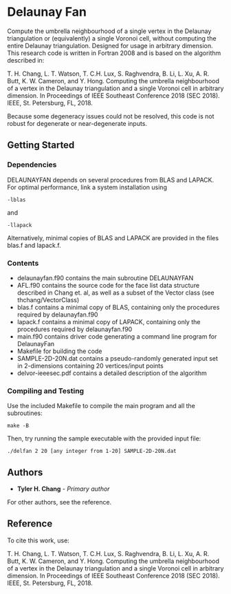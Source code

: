 # Delaunay Fan

Compute the umbrella neighbourhood of a single vertex in the Delaunay
triangulation or (equivalently) a single Voronoi cell, without
computing the entire Delaunay triangulation.
Designed for usage in arbitrary dimension.
This research code is written in Fortran 2008 and is based on the algorithm
described in:

T. H. Chang, L. T. Watson, T. C.H. Lux, S. Raghvendra, B. Li, L. Xu,
A. R. Butt, K. W. Cameron, and Y. Hong. Computing the umbrella
neighbourhood of a vertex in the Delaunay triangulation and a single
Voronoi cell in arbitrary dimension. In Proceedings of IEEE Southeast
Conference 2018 (SEC 2018). IEEE, St. Petersburg, FL, 2018.

Because some degeneracy issues could not be resolved, this code is not
robust for degenerate or near-degenerate inputs.

## Getting Started

### Dependencies

DELAUNAYFAN depends on several procedures from BLAS and LAPACK.
For optimal performance, link a system installation using
```
-lblas
```
and
```
-llapack
```
Alternatively, minimal copies of BLAS and LAPACK are provided in the files
blas.f and lapack.f.

### Contents

 - delaunayfan.f90 contains the main subroutine DELAUNAYFAN
 - AFL.f90 contains the source code for the face list data structure described in Chang et. al, as well as a subset of the Vector class (see thchang/VectorClass)
 - blas.f contains a minimal copy of BLAS, containing only the procedures required by delaunayfan.f90
 - lapack.f contains a minimal copy of LAPACK, containing only the procedures required by delaunayfan.f90
 - main.f90 contains driver code generating a command line program for DelaunayFan
 - Makefile for building the code
 - SAMPLE-2D-20N.dat contains a pseudo-randomly generated input set in 2-dimensions containing 20 vertices/input points
 - delvor-ieeesec.pdf contains a detailed description of the algorithm

### Compiling and Testing

Use the included Makefile to compile the main program and all the subroutines:
```
make -B
```
Then, try running the sample executable with the provided input file:
```
./delfan 2 20 [any integer from 1-20] SAMPLE-2D-20N.dat
```

## Authors

* **Tyler H. Chang** - *Primary author*

For other authors, see the reference.

## Reference

To cite this work, use:

T. H. Chang, L. T. Watson, T. C.H. Lux, S. Raghvendra, B. Li, L. Xu,
A. R. Butt, K. W. Cameron, and Y. Hong. Computing the umbrella
neighbourhood of a vertex in the Delaunay triangulation and a single
Voronoi cell in arbitrary dimension. In Proceedings of IEEE Southeast
Conference 2018 (SEC 2018). IEEE, St. Petersburg, FL, 2018.
